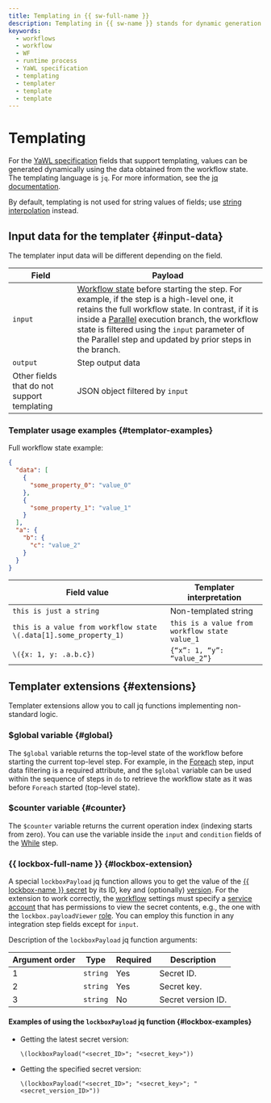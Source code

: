 ```yaml
---
title: Templating in {{ sw-full-name }}
description: Templating in {{ sw-name }} stands for dynamic generation of field values in a YaWL specification.
keywords:
  - workflows
  - workflow
  - WF
  - runtime process
  - YaWL specification
  - templating
  - templater
  - template
  - template
---
```



# Templating

For the [YaWL specification](yawl/index.md) fields that support templating, values can be generated dynamically using the data obtained from the workflow state. The templating language is `jq`. For more information, see the [jq documentation](https://jqlang.github.io/jq/manual/).

By default, templating is not used for string values of fields; use [string interpolation](https://jqlang.github.io/jq/manual/#string-interpolation) instead.

## Input data for the templater {#input-data}

The templater input data will be different depending on the field.

Field | Payload
--- | ---
`input` | [Workflow state](workflow.md#state) before starting the step. For example, if the step is a high-level one, it retains the full workflow state. In contrast, if it is inside a [Parallel](yawl/management/parallel.md) execution branch, the workflow state is filtered using the `input` parameter of the Parallel step and updated by prior steps in the branch.
`output` | Step output data
Other fields that do not support templating | JSON object filtered by `input`

### Templater usage examples {#templator-examples}

Full workflow state example:

```json
{
  "data": [
    {
      "some_property_0": "value_0"
    },
    {
      "some_property_1": "value_1"
    }
  ],
  "a": {
    "b": {
      "c": "value_2"
    }
  }
}
```

Field value | Templater interpretation
--- | ---
`this is just a string` | Non-templated string
`this is a value from workflow state \(.data[1].some_property_1)` | `this is a value from workflow state value_1`
`\({x: 1, y: .a.b.c})` | `{“x”: 1, “y”: “value_2”}` 

## Templater extensions {#extensions}

Templater extensions allow you to call jq functions implementing non-standard logic.

### $global variable {#global}

The `$global` variable returns the top-level state of the workflow before starting the current top-level step. For example, in the [Foreach](yawl/management/foreach.md) step, input data filtering is a required attribute, and the `$global` variable can be used within the sequence of steps in `do` to retrieve the workflow state as it was before `Foreach` started (top-level state).

### $counter variable {#counter}

The `$counter` variable returns the current operation index (indexing starts from zero). You can use the variable inside the `input` and `condition` fields of the [While](yawl/management/while.md) step.

### {{ lockbox-full-name }} {#lockbox-extension}

A special `lockboxPayload` jq function allows you to get the value of the [{{ lockbox-name }} secret](../../../lockbox/concepts/secret.md) by its ID, key and (optionally) [version](../../../lockbox/concepts/secret.md#version). For the extension to work correctly, the [workflow](workflow.md) settings must specify a [service account](../../../iam/concepts/users/service-accounts.md) that has permissions to view the secret contents, e.g., the one with the `lockbox.payloadViewer` [role](../../../lockbox/security/index.md#lockbox-payloadViewer). You can employ this function in any integration step fields except for `input`.

Description of the `lockboxPayload` jq function arguments:

Argument order | Type | Required | Description
--- | --- | --- | ---
1 | `string` | Yes | Secret ID.
2 | `string` | Yes | Secret key.
3 | `string` | No | Secret version ID.

#### Examples of using the `lockboxPayload` jq function {#lockbox-examples}

* Getting the latest secret version:

    ```text
    \(lockboxPayload("<secret_ID>"; "<secret_key>"))
    ```
* Getting the specified secret version:

    ```text
    \(lockboxPayload("<secret_ID>"; "<secret_key>"; "<secret_version_ID>"))
    ```
